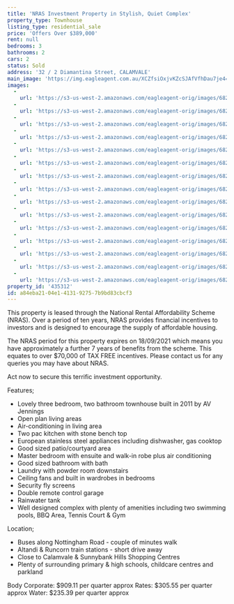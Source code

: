 ```yaml
---
title: 'NRAS Investment Property in Stylish, Quiet Complex'
property_type: Townhouse
listing_type: residential_sale
price: 'Offers Over $389,000'
rent: null
bedrooms: 3
bathrooms: 2
cars: 2
status: Sold
address: '32 / 2 Diamantina Street, CALAMVALE'
main_image: 'https://img.eagleagent.com.au/XCZfsiOxjvKZcSJAfVfhDau7je4=/1280x854/smart/https://s3-us-west-2.amazonaws.com/eagleagent-orig/images/6823085/117896799-image-M.jpg'
images:
  -
    url: 'https://s3-us-west-2.amazonaws.com/eagleagent-orig/images/6823099/117896799-image-O.jpg'
  -
    url: 'https://s3-us-west-2.amazonaws.com/eagleagent-orig/images/6823098/117896799-image-N.jpg'
  -
    url: 'https://s3-us-west-2.amazonaws.com/eagleagent-orig/images/6823097/117896799-image-L.jpg'
  -
    url: 'https://s3-us-west-2.amazonaws.com/eagleagent-orig/images/6823096/117896799-image-K.jpg'
  -
    url: 'https://s3-us-west-2.amazonaws.com/eagleagent-orig/images/6823095/117896799-image-J.jpg'
  -
    url: 'https://s3-us-west-2.amazonaws.com/eagleagent-orig/images/6823094/117896799-image-I.jpg'
  -
    url: 'https://s3-us-west-2.amazonaws.com/eagleagent-orig/images/6823093/117896799-image-H.jpg'
  -
    url: 'https://s3-us-west-2.amazonaws.com/eagleagent-orig/images/6823092/117896799-image-G.jpg'
  -
    url: 'https://s3-us-west-2.amazonaws.com/eagleagent-orig/images/6823091/117896799-image-F.jpg'
  -
    url: 'https://s3-us-west-2.amazonaws.com/eagleagent-orig/images/6823090/117896799-image-E.jpg'
  -
    url: 'https://s3-us-west-2.amazonaws.com/eagleagent-orig/images/6823089/117896799-image-D.jpg'
  -
    url: 'https://s3-us-west-2.amazonaws.com/eagleagent-orig/images/6823088/117896799-image-C.jpg'
  -
    url: 'https://s3-us-west-2.amazonaws.com/eagleagent-orig/images/6823087/117896799-image-B.jpg'
  -
    url: 'https://s3-us-west-2.amazonaws.com/eagleagent-orig/images/6823086/117896799-image-A.jpg'
  -
    url: 'https://s3-us-west-2.amazonaws.com/eagleagent-orig/images/6823085/117896799-image-M.jpg'
property_id: '435312'
id: a84eba21-04e1-4131-9275-7b9bd83cbcf3
---
```

This property is leased through the National Rental Affordability Scheme (NRAS). Over a period of ten years, NRAS provides financial incentives to investors and is designed to encourage the supply of affordable housing.

The NRAS period for this property expires on 18/09/2021 which means you have approximately a further 7 years of benefits from the scheme. This equates to over $70,000 of TAX FREE incentives. Please contact us for any queries you may have about NRAS.

Act now to secure this terrific investment opportunity.

Features;
* Lovely three bedroom, two bathroom townhouse built in 2011 by AV Jennings
* Open plan living areas
* Air-conditioning in living area
* Two pac kitchen with stone bench top
* European stainless steel appliances including dishwasher, gas cooktop
* Good sized patio/courtyard area
* Master bedroom with ensuite and walk-in robe plus air conditioning
* Good sized bathroom with bath
* Laundry with powder room downstairs
* Ceiling fans and built in wardrobes in bedrooms
* Security fly screens
* Double remote control garage
* Rainwater tank
* Well designed complex with plenty of amenities including two swimming pools, BBQ Area, Tennis Court & Gym

Location;
* Buses along Nottingham Road - couple of minutes walk
* Altandi & Runcorn train stations - short drive away
* Close to Calamvale & Sunnybank Hills Shopping Centres
* Plenty of surrounding primary & high schools, childcare centres and parkland

Body Corporate: $909.11 per quarter approx
Rates: $305.55 per quarter approx
Water: $235.39 per quarter approx